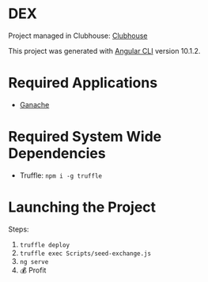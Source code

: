 # DEX

Project managed in Clubhouse: [Clubhouse](https://app.clubhouse.io/dex2021)

This project was generated with [Angular CLI](https://github.com/angular/angular-cli) version 10.1.2.

# Required Applications
- [Ganache](https://www.trufflesuite.com/ganache)

# Required System Wide Dependencies  
- Truffle: `npm i -g truffle`


# Launching the Project
Steps:
1. `truffle deploy`
2. `truffle exec Scripts/seed-exchange.js`
3. `ng serve`
4. 💰 Profit
